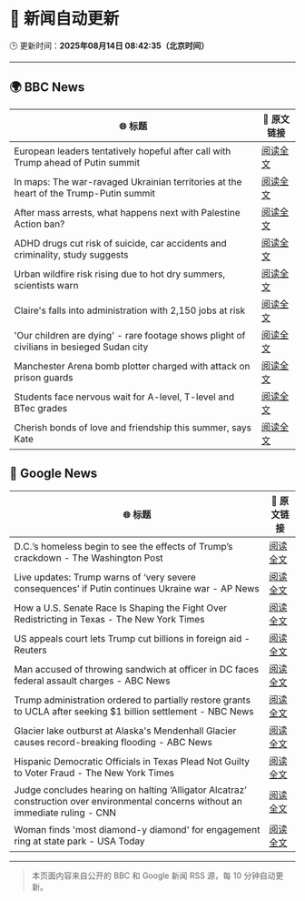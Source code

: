 # 🧠 新闻自动更新

🕒 更新时间：**2025年08月14日 08:42:35（北京时间）**

---

## 🌍 BBC News

| 🌐 标题 | 🔗 原文链接 |
|--------|-------------|
| European leaders tentatively hopeful after call with Trump ahead of Putin summit | [阅读全文](https://www.bbc.com/news/articles/cpv0l9e187yo?at_medium=RSS&at_campaign=rss) |
| In maps: The war-ravaged Ukrainian territories at the heart of the Trump-Putin summit | [阅读全文](https://www.bbc.com/news/articles/cgkrn433lk2o?at_medium=RSS&at_campaign=rss) |
| After mass arrests, what happens next with Palestine Action ban? | [阅读全文](https://www.bbc.com/news/articles/c3wn5gdv0wgo?at_medium=RSS&at_campaign=rss) |
| ADHD drugs cut risk of suicide, car accidents and criminality, study suggests | [阅读全文](https://www.bbc.com/news/articles/crr2j792drro?at_medium=RSS&at_campaign=rss) |
| Urban wildfire risk rising due to hot dry summers, scientists warn | [阅读全文](https://www.bbc.com/news/articles/c9vd79x97zlo?at_medium=RSS&at_campaign=rss) |
| Claire's falls into administration with 2,150 jobs at risk | [阅读全文](https://www.bbc.com/news/articles/cp8zwdy98k8o?at_medium=RSS&at_campaign=rss) |
| 'Our children are dying' - rare footage shows plight of civilians in besieged Sudan city | [阅读全文](https://www.bbc.com/news/articles/czxp0qyn6dqo?at_medium=RSS&at_campaign=rss) |
| Manchester Arena bomb plotter charged with attack on prison guards | [阅读全文](https://www.bbc.com/news/articles/ckge2qdr88eo?at_medium=RSS&at_campaign=rss) |
| Students face nervous wait for A-level, T-level and BTec grades | [阅读全文](https://www.bbc.com/news/articles/c15lv2xxyy5o?at_medium=RSS&at_campaign=rss) |
| Cherish bonds of love and friendship this summer, says Kate | [阅读全文](https://www.bbc.com/news/articles/cdd3r78zem9o?at_medium=RSS&at_campaign=rss) |

## 📰 Google News

| 🌐 标题 | 🔗 原文链接 |
|--------|-------------|
| D.C.’s homeless begin to see the effects of Trump’s crackdown - The Washington Post | [阅读全文](https://news.google.com/rss/articles/CBMilwFBVV95cUxOOGROOUlsMU5QVzEzRC1DQkl6ZU0ySzdVVTJVS3ZibkhRWDRDU0ZyTWhjYnNSU2IwNFNJV2RPUzdaTnhRLTVVcDUxQnM3ZEh3YzhyaTdGVmpRWkprTHJyOEFqSXhwOGZMbmgtbFdNTVB4eHZmQzlzN0RQZTNZNlFnaTFXVUd6cHpXcjZTUl93eHFBekF4OTRv?oc=5) |
| Live updates: Trump warns of ‘very severe consequences’ if Putin continues Ukraine war - AP News | [阅读全文](https://news.google.com/rss/articles/CBMia0FVX3lxTE1VUU1MWTByUDA1TDJNa2dEZnczcUdKQ3E0UlNjbUJIdXRVZWUtRkdUWmJoQ3RPLXNHWVN4SXlHM2twZ19abkp5VzE3YUg3TU9GT3dCcDZseWd4dkRLUHdCZTItRnoyTWZ3b2Ew?oc=5) |
| How a U.S. Senate Race Is Shaping the Fight Over Redistricting in Texas - The New York Times | [阅读全文](https://news.google.com/rss/articles/CBMihAFBVV95cUxNWFhrSFQxcXVuc0NscWdhMm5PRHdoUS1LNjlOVFM2dzRZMUt2VHpMQ3U3a0lZUEhvSmJLdW9Jcm1BNXBobEZIbG1jOUkzV3FfTkttajk4REg2bHBCRlFRWFBGVWVxRzlNRkktT0x3QXhTcUtsNHJxcHphVmVQa1ROckY5Q0E?oc=5) |
| US appeals court lets Trump cut billions in foreign aid - Reuters | [阅读全文](https://news.google.com/rss/articles/CBMiqAFBVV95cUxNLWZtWVZSNzRxYnJGU0dTYUZLRXVxNkNYNERxS2ZFQVZLLVIybjB3NGhFRUJ0clRraUVPVnZKYUgtQjhsWWFjMkdPbGF0cC16TXh5NkV6ZTdLbjV2X2pvRnZvbzFsZ2ZoMGktb015cWxhQUgzM0tmRHZBRzlPRXhKck5yaG1hbXozVlJCMkxNNlB5dk5Id1ZYVTNnV2tsZF9BdUlvdXJlMW4?oc=5) |
| Man accused of throwing sandwich at officer in DC faces federal assault charges - ABC News | [阅读全文](https://news.google.com/rss/articles/CBMimwFBVV95cUxPeVE3N3lDT0p4UGVvRk51ODdQdExyNU0xQlpnMHNBOWwyanhUcTJsa0g3V3o4RmFzek5zaHJaVHQ0N0pWa1JOb3NkcWZRMVExa3hseXEtWjVhR25tX1FsdkpaM1ZGN2RXR1hKOWJHbVg1NE9kRmNTcWRfajRGVUlVSUJ2LTEza3B5NVZZaWdlSzBBcTRJUUtkUXlTb9IBoAFBVV95cUxOVlNVV0RhTDhxTWVTRWRPTlFvS1NDQzNyTjl6bmJzZkQzdjVZdGpjaGV6MGdZNUE0NEt3ajJ2X2hZWThQTUlYWVZTYjJ3YjlqN0FDM2d1TVB6NHBaMnNkc01lN3o5dGlRNDJVa1ZfRG9FZzVRZWRlT1A0WG9BcjRXSTRGbTJpdmtwMjFETGZVVk9PLWhuVk5jay1aT1B6R0dn?oc=5) |
| Trump administration ordered to partially restore grants to UCLA after seeking $1 billion settlement - NBC News | [阅读全文](https://news.google.com/rss/articles/CBMinwFBVV95cUxQLVR5alRkT0o5S3ZYOC1lN09GUnowd0dIZ2tVUEFyV2Jna2NsZFNuUkxvcFBSRkFRNkw1ZlNvTlFnZGF1Y216ZmtvMWJ0dHJrY1lBdTFwUC1IOTd6a0RRVUt4ZDNtNDJJVjdIZXBOcXk0azJHS19nUS1iT3RhdEJuM2l6VzNhQ3hCMC1JNXU2UzBQOXVTb1VHWHg0UFExaE3SAVZBVV95cUxNQS1tcXVXd2MzYWRSaTk0cHdZU3FiTnh0T3hBNmljZ25OaDJrYjhHMi1MbGl1WFpxY0tCTlZwWFQ0a0VPRDhLR3pJS0VxWUdrSldpNGlJZw?oc=5) |
| Glacier lake outburst at Alaska's Mendenhall Glacier causes record-breaking flooding - ABC News | [阅读全文](https://news.google.com/rss/articles/CBMiqwFBVV95cUxNYTJmVXg3ZVRySENDeU9uSnZnTk1WVFczUjdrOTUwZUlJZnVVZFRoYmJJNTBFWTdOTFNFX1RXMEpGaXd4eUY1c3RudV9sMllzVDFEZGpVUG9vZnJyQlQyUTg4ZHlDWm5ONkEtTndRMDI5TEhsT0ZzSDJFcDFVeUxrVm82WVJvRDhhMkVyWTFBS3VEc3ZZdkttWFAyTjNjaVVIbk5wLUF6bm9KcnfSAbABQVVfeXFMUDlWNm9TVFBRcUR2T0hDUGtta0doVmM3RjhlZWlHVXZlaFJwUUl5SHAwT291NjIzaGFvMUNESTkxNUhwVHdvcEx5ODdoVEJtSWV1RHFUU3NrdTZZRXQ2OGRSWVo0eDlaODRGQzZud2QxTzhzQ01aYXZOcU9FTko0X0QycU5pUnQ1QnBqd0JrLWFDY0dDVDFkRlBhWUhuN1dEbUZZeTFPWWc5bFVzQjFmS2g?oc=5) |
| Hispanic Democratic Officials in Texas Plead Not Guilty to Voter Fraud - The New York Times | [阅读全文](https://news.google.com/rss/articles/CBMieEFVX3lxTE5iWDdvb1J1UXBjNmJNa1pGeVJyQm56ekllQUtYcmRqS0xYRG5iOW1qMWN6aUpTS3pGV1NsS3Rjd0JnZTgyeHhMZ0YteE5lcnpHbnotbjlLdHI5QUNvOEZIeDUwZ3NjMzdnUDlDZzRzRFdxRTFkWF9kMQ?oc=5) |
| Judge concludes hearing on halting ‘Alligator Alcatraz’ construction over environmental concerns without an immediate ruling - CNN | [阅读全文](https://news.google.com/rss/articles/CBMiggFBVV95cUxNcWY3NzZaSm15Q3Bqd3pIcXdyeE5hcFVFeXZuZGZ0WWlMUUpOMlZuTXo5R2RqOEU2M1NmWmI2WEgyNkt4dl9TbzZOT1ZkQ0U0a0g4RmZEdXdnNzY2LXktVnl4aG1VVVpMdXlfenQ5Slp6aW1OclBIVWZfRXRWY3BpRFl30gGHAUFVX3lxTFByQlNyMjRCMUQtdnpIeEVNZzI0dW5INTdDbE4wQ1ZqbXctc0FMTF8tZ3pQYUd6cDBnQ2lKSk1tLW4xRXVqeWdqOXN4a1dacl83V0Q3T1Zwb0tfYlA2Q214d2Q0UGxWTy1vemlXZnB2YTdkeVhhbDBJR3hHMHlNMnM2cWtyQThDSQ?oc=5) |
| Woman finds 'most diamond-y diamond' for engagement ring at state park - USA Today | [阅读全文](https://news.google.com/rss/articles/CBMitwFBVV95cUxNRHEzdWJsRkdYRnprTGxMVTZReFlCQmFVa29PYUxYbk5jQlZYOUtRU0Q4WVRHYkgtMXoxS3ZmWHNhWWdZUEhpWDFHRzZfVGxRR2ZtWG8zTV9Bc1NQRXlIWVNZV013WmV5TmR1M0swUno2N2Y2amd2T3Q5ZndybzhuTnZRU3VHd1dxX19ZdE1zUXNsS2J2V0ROTjFUQ1Jhc3h0QllNRkx3SjBUZmZ1M1pSTlNDc19GZTQ?oc=5) |

---
> 本页面内容来自公开的 BBC 和 Google 新闻 RSS 源，每 10 分钟自动更新。